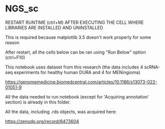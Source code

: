 # NGS_sc

RESTART RUNTIME (ctrl+M) AFTER EXECUTING THE CELL WHERE LIBRARIES ARE INSTALLED AND UNINSTALLED

This is required because matplotlib 3.5 doesn't work properly for some reason

After restart, all the cells below can be ran using "Run Below" option (ctrl+F10)

This notebook uses dataset from this research (the data includes 4 scRNA-seq experiments for healthy human DURA and 4 for MENingioma)

https://genomemedicine.biomedcentral.com/articles/10.1186/s13073-022-01051-9

All the data needed to run notebook (except for 'Acquiring annotation' section) is already in this folder. 

All the data, including .rds objects, was acquired here:

https://zenodo.org/record/6473604
